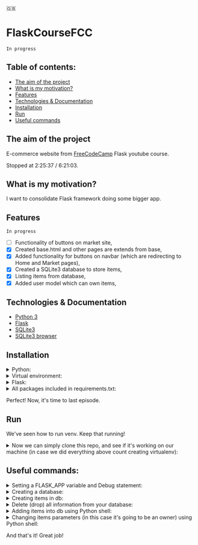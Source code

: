 🇬🇧

# FlaskCourseFCC

```In progress```

## Table of contents:

- [The aim of the project](#the-aim-of-the-project)
- [What is my motivation?](#what-is-my-motivation)
- [Features](#features)
- [Technologies & Documentation](#technologies--documentation)
- [Installation](#installation)
- [Run](#run)
- [Useful commands](#useful-commands)

## The aim of the project

E-commerce website from [FreeCodeCamp](https://www.youtube.com/watch?v=Qr4QMBUPxWo&list=PL_U5mRW0SoP3ekwozd40G-6Q4WQCBWSsn&index=3) Flask youtube course.

Stopped at 2:25:37 / 6:21:03.

## What is my motivation?

I want to consolidate Flask framework doing some bigger app.

## Features

```In progress```

- [ ] Functionality of buttons on market site,
- [x] Created base.html and other pages are extends from base,
- [x] Added functionality for buttons on navbar (which are redirecting to Home and Market pages),
- [x] Created a SQLite3 database to store items,
- [x] Listing items from database,
- [x] Added user model which can own items,

## Technologies & Documentation

- [Python 3](https://docs.python.org/3/)
- [Flask](https://flask.palletsprojects.com/en/2.1.x/)
- [SQLite3](https://www.sqlite.org/docs.html)
- [SQLite3 browser](https://sqlitebrowser.org/dl/)

## Installation

<details>
<summary>Python:</summary>

Visit https://www.python.org/downloads/ and type which installing package you prefer (by your operating system) and download the package.

After download, go through installation process.

After above, let's check if Python is installed on your computer. To do this, open your terminal or command prompt and type:

For MacOS/Linux:
```
python3 --version
```

For Windows:
```
python --version
```
</details>

<details>
<summary>Virtual environment:</summary>

[More info about venv](https://docs.python.org/3/library/venv.html)

Open terminal/command prompt and create directory where you will create a django project using commands below:

```
ls                                                   # to check content of your domain directory
mkdir <directory_name>                               # to create a separated directory for project
cd <directory_name>                                  # just to go into new directory
python3 -m venv <virtualenv_name>                    # to create virtualenv using MacOS terminal
python -m venv <virtualenv_name>                     # to create virtualenv on Windows
source <virtualenv_name>/bin/activate                # to activate virtualenv on MacOS
<virtualenv_name>\Scripts\activate                   # to activate virtualenv on Windows

(<virtualenv_name>) <username>@<actual_directory> %  # after above you should see the (<virtualenv_name>). This line appears on MacOS.
```
</details>

<details>
<summary> Flask:</summary>

If you did above tutorials, now you should have schema of your files like:

```
Desktop/
    <directory_name>/
        <virtualenv_name>
```

Now we can install Flask framework. Simply type in your terminal/command prompt:

```
pip3 install flask     # on MacOS
pip install flask      # on Windows
```

</details>

<details>
<summary>All packages included in requirements.txt:</summary>

<details>
<summary>First option (preferred):</summary>

After clone this repo, type command:
```
pip3 install -r requirements.txt        # on MacOS
pip install -r requirements.txt         # on Windows
```

</details>

<details>
<summary>Second option:</summary>

Open file ```requirements.txt``` and type command with every package name:
```
pip3 install <package_name>     # on MacOS
pip install <package_name>      # on Windows
```

</details>

</details>

Perfect! Now, it's time to last episode.

##  Run

We've seen how to run venv. Keep that running!

<details>
<summary>Now we can simply clone this repo, and see if it's working on our machine (in case we did everything above count creating virtualenv):</summary>

```
git init                  # to initialize repository
git clone <repo url>      # to clone this repository into your local machine

python3 market.py    # using MacOS
python market.py     # using Windows
```
</details>

## Useful commands:

<details>
<summary>Setting a FLASK_APP variable and Debug statement:</summary>

```
export FLASK_APP=market.py
export FLASK_DEBUG=1

Than you can run the app using command:
flask run
```

</details>

<details>

<summary>Creating a database:</summary>

```
Write creating script (app.config, db variable) and than type (in projects terminal):
python          # on Windows
python3         # on MacOS

from market import db               # db stands for database variable which I've created (db = SQLAlchemy(app))
db.create_all()

Than db file should appear in your projects directory.
```

</details>

<details>

<summary>Creating items in db:</summary>

```
Keep your Python shell opened (like above) and type:

from <python_file_name> import <model_name>     # Let Python know what model you are going to pass into db. In my case it's going to be like: from market import Item
item1 = <model_name>(<args>)                    # Create variables (as a good practise) , than pass db.Model and args. In my case: item1 = Item(name='IPhone 10', price=500, barcode='123456789012', description='Desc')

db.session.add(item1)                           # Add item into db
db.session.commit()                             # Save the item in database

Verify db content:

<model_name>.query.all()                        # Check if you did it right and you have item in your db. In my case: Item.query.all()
```

</details>

<details>

<summary>Delete (drop) all information from your database:</summary>

```
python3         # on MacOS
python          # on Windows

from <package_name> import db

db.drop_all()
```

</details>

<details>

<summary>Adding items into db using Python shell:</summary>

```
i1 = Item(name='IPhone 11', description='My IPhone 11', barcode='123456789012', price=800)          # Creating item using variable
db.session.add(i1)                                                                                  # Adding item into db,
db.session.commit()                                                                                 # Saving item in db

The same in second case:
i2 = Item(name='MacBook Pro 15"', description='MacBook Pro from 2009', barcode='123456789011', price=1000)
db.session.add(i2)
db.session.commit()
```

</details>

<details>

<summary>Changing items parameters (in this case it's going to be an owner) using Python shell:</summary>

```
item1.owner = User.query.filter_by(username='Wojtek').first().id        # Important: pass into owner param id of the owner (look at Item model)
db.session.add(item1)
db.session.commit()
```

</details>

And that's it! Great job!